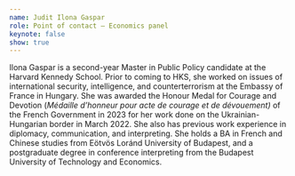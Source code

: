 ```yaml
---
name: Judit Ilona Gaspar
role: Point of contact – Economics panel
keynote: false
show: true
---
```


Ilona Gaspar is a second-year Master in Public Policy candidate at the Harvard Kennedy School. Prior to coming to HKS, she worked on issues of international security, intelligence, and counterterrorism at the Embassy of France in Hungary. She was awarded the Honour Medal for Courage and Devotion (_Médaille d’honneur pour acte de courage et de dévouement)_ of the French Government in 2023 for her work done on the Ukrainian-Hungarian border in March 2022. She also has previous work experience in diplomacy, communication, and interpreting. She holds a BA in French and Chinese studies from Eötvös Loránd University of Budapest, and a postgraduate degree in conference interpreting from the Budapest University of Technology and Economics.